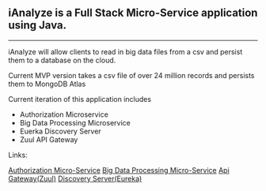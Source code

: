 ## iAnalyze is a Full Stack Micro-Service application using Java.
---

iAnalyze will allow clients to read in big data files from a csv and persist them to a database on the cloud.

Current MVP version takes a csv file of over 24 million records and persists them to MongoDB Atlas

Current iteration of this application includes 
* Authorization Microservice
* Big Data Processing Microservice
* Euerka Discovery Server
* Zuul API Gateway


Links: 

[Authorization Micro-Service](https://github.com/jethroglaudin/iAnalyzeAuthMicroService)
[Big Data Processing Micro-Service](https://github.com/jethroglaudin/iAnalyzeBigDataMicroService)
[Api Gateway(Zuul)](https://github.com/jethroglaudin/iAnalyzeApiGateway)
[Discovery Server(Eureka)](https://github.com/jethroglaudin/iAnalyzeDiscoveryServer)

